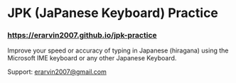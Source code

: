 # JPK (JaPanese Keyboard) Practice
### https://erarvin2007.github.io/jpk-practice

Improve your speed or accuracy of typing in Japanese (hiragana) using the Microsoft IME keyboard or any other Japanese Keyboard.

Support: erarvin2007@gmail.com
